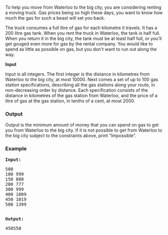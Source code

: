 <p>To help you move from Waterloo to the big city, you are considering renting a moving truck. Gas prices being so high these days, you want to know how much the gas for such a beast will set you back.</p>
<p>The truck consumes a full litre of gas for each kilometre it travels. It has a 200 litre gas tank. When you rent the truck in Waterloo, the tank is half full. When you return it in the big city, the tank must be at least half full, or you'll get gouged even more for gas by the rental company. You would like to spend as little as possible on gas, but you don't want to run out along the way.</p>
<p><strong>Input</strong></p>
<p>Input is all integers. The first integer is the distance in kilometres from Waterloo to the big city, at most 10000. Next comes a set of up to 100 gas station specifications, describing all the gas stations along your route, in non-decreasing order by distance. Each specification consists of the distance in kilometres of the gas station from Waterloo, and the price of a litre of gas at the gas station, in tenths of a cent, at most 2000.</p>
<h3>Output</h3>
<p>Output is the minimum amount of money that you can spend on gas to get you from Waterloo to the big city. If it is not possible to get from Waterloo to the big city subject to the constraints above, print "Impossible".</p>
<h3>Example</h3>
<pre><strong>Input:</strong><pre>500
100 999
150 888
200 777
300 999
400 1009
450 1019
500 1399</pre>
<strong>Output:</strong>
<pre>450550</pre>
</pre>